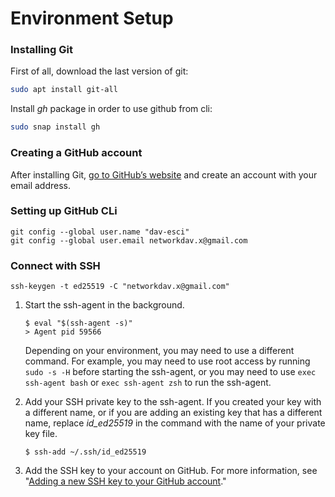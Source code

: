 # Environment Setup

### Installing Git

First of all, download the last version of git:

```bash
sudo apt install git-all
```

Install _gh_ package in order to use github from cli:

```bash
sudo snap install gh
```

### Creating a GitHub account

After installing Git, [go to GitHub’s website](https://github.com/) and create an account with your email address.

### Setting up GitHub CLi

```
git config --global user.name "dav-esci"
git config --global user.email networkdav.x@gmail.com
```

### Connect with SSH

```
ssh-keygen -t ed25519 -C "networkdav.x@gmail.com"
```

1.  Start the ssh-agent in the background.

    ```shell
    $ eval "$(ssh-agent -s)"
    > Agent pid 59566
    ```

    Depending on your environment, you may need to use a different command. For example, you may need to use root access by running `sudo -s -H` before starting the ssh-agent, or you may need to use `exec ssh-agent bash` or `exec ssh-agent zsh` to run the ssh-agent.
2.  Add your SSH private key to the ssh-agent. If you created your key with a different name, or if you are adding an existing key that has a different name, replace _id\_ed25519_ in the command with the name of your private key file.

    ```shell
    $ ssh-add ~/.ssh/id_ed25519
    ```
3. Add the SSH key to your account on GitHub. For more information, see "[Adding a new SSH key to your GitHub account](https://docs.github.com/en/github/authenticating-to-github/adding-a-new-ssh-key-to-your-github-account)."



